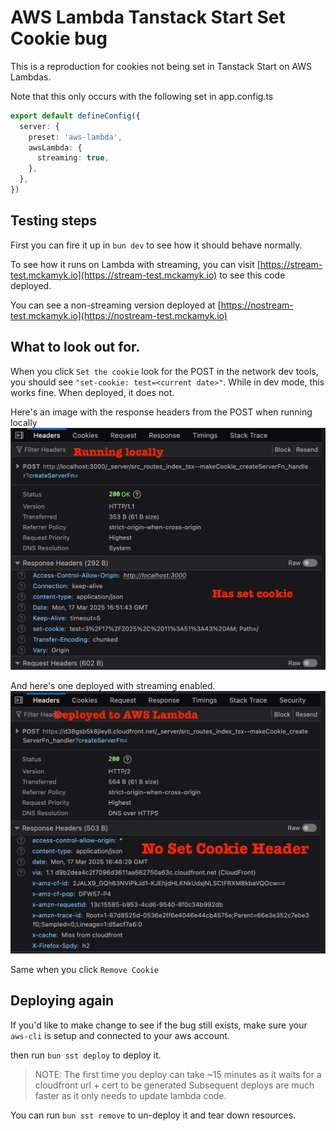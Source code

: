 # AWS Lambda Tanstack Start Set Cookie bug

This is a reproduction for cookies not being set in Tanstack Start on AWS Lambdas.

Note that this only occurs with the following set in app.config.ts

```ts
export default defineConfig({
  server: {
    preset: 'aws-lambda',
    awsLambda: {
      streaming: true,
    },
  },
})
```

## Testing steps

First you can fire it up in `bun dev` to see how it should behave normally.

To see how it runs on Lambda with streaming, you can visit [https://stream-test.mckamyk.io](https://stream-test.mckamyk.io) to see this code deployed.

You can see a non-streaming version deployed at [https://nostream-test.mckamyk.io](https://nostream-test.mckamyk.io)

## What to look out for.

When you click `Set the cookie` look for the POST in the network dev tools, you should see `"set-cookie: test=<current date>"`. While in dev mode, this works fine. When deployed, it does not.

Here's an image with the response headers from the POST when running locally
![](docs/local.png)

And here's one deployed with streaming enabled.
![](docs/deployed.png)

Same when you click `Remove Cookie`

## Deploying again

If you'd like to make change to see if the bug still exists, make sure your `aws-cli` is setup and connected to your aws account.

then run `bun sst deploy` to deploy it.

> NOTE: The first time you deploy can take ~15 minutes as it waits for a cloudfront url + cert to be generated
> Subsequent deploys are much faster as it only needs to update lambda code.

You can run `bun sst remove` to un-deploy it and tear down resources.
